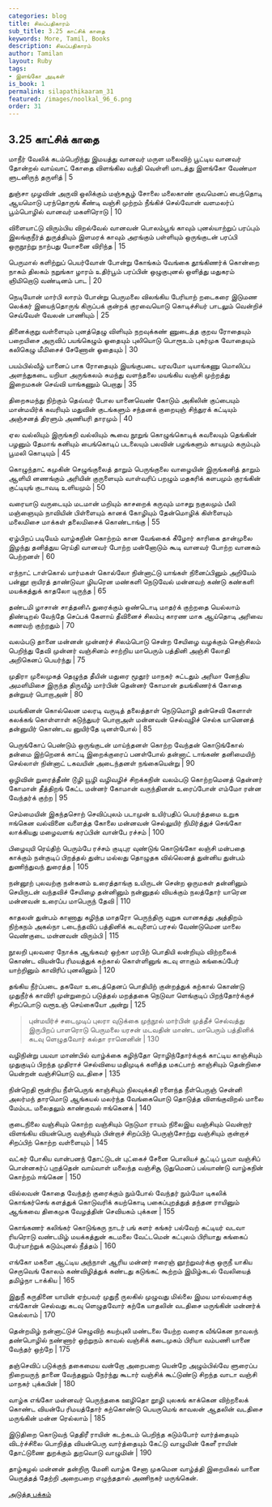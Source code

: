 ```yaml
---
categories: blog
title: சிலப்பதிகாரம்
sub_title: 3.25 காட்சிக் காதை
keywords: More, Tamil, Books
description: சிலப்பதிகாரம்
author: Tamilan
layout: Ruby
tags:
- இளங்கோ அடிகள்
is_book: 1
permalink: silapathikaaram_31
featured: /images/noolkal_96_6.png
order: 31
---
```



## 3.25 காட்சிக் காதை

மாநீர் வேலிக் கடம்பெறிந்து இமயத்து வானவர் மருள மலைவிற் பூட்டிய வானவர் தோன்றல் வாய்வாட் கோதை விளங்கில வந்தி வெள்ளி மாடத்து இளங்கோ வேண்மா ளுடனிருந் தருளித் | 5

துஞ்சா முழவின் அருவி ஒலிக்கும் மஞ்சுசூழ் சோலை மலைகாண் குவமெனப் பைந்தொடி ஆயமொடு பரந்தொருங் கீண்டி வஞ்சி முற்றம் நீங்கிச் செல்வோன் வளமலர்ப் பூம்பொழில் வானவர் மகளிரொடு | 10

விளையாட்டு விரும்பிய விறல்வேல் வானவன் பொலம்பூங் காவும் புனல்யாற்றுப் பரப்பும் இலங்குநீர்த் துருத்தியும் இளமரக் காவும் அரங்கும் பள்ளியும் ஒருங்குடன் பரப்பி ஒருநூற்று நாற்பது யோசனை விரிந்த | 15

பெருமால் களிற்றுப் பெயர்வோன் போன்று கோங்கம் வேங்கை தூங்கிணர்க் கொன்றை நாகம் திலகம் நறுங்கா ழாரம் உதிர்பூம் பரப்பின் ஒழுகுபுனல் ஒளித்து மதுகரம் ஞிமிறொடு வண்டினம் பாட | 20

நெடியோன் மார்பி லாரம் போன்று பெருமலை விலங்கிய பேரியாற் றடைகரை இடுமண லெக்கர் இயைந்தொருங் கிருப்பக் குன்றக் குரவையொடு கொடிச்சியர் பாடலும் வென்றிச் செவ்வேள் வேலன் பாணியும் | 25

தினைக்குறு வள்ளையும் புனத்தெழு விளியும் நறவுக்கண் ணுடைத்த குறவ ரோதையும் பறையிசை அருவிப் பயங்கெழும் ஓதையும் புலியொடு பொரூஉம் புகர்முக வோதையும் கலிகெழு மீமிசைச் சேணோன் ஓதையும் | 30

பயம்பில்வீழ் யானைப் பாக ரோதையும் இயங்குபடை யரவமோ டியாங்கணு மொலிப்ப அளந்துகடை யறியா அருங்கலம் சுமந்து வளந்தலை மயங்கிய வஞ்சி முற்றத்து இறைமகன் செவ்வி யாங்கணும் பெறாது | 35

திறைசுமந்து நிற்கும் தெவ்வர் போல யானைவெண் கோடும் அகிலின் குப்பையும் மான்மயிர்க் கவரியும் மதுவின் குடங்களும் சந்தனக் குறையுஞ் சிந்துரக் கட்டியும் அஞ்சனத் திரளும் அணியரி தாரமும் | 40

ஏல வல்லியும் இருங்கறி வல்லியும் கூவை நூறுங் கொழுங்கொடிக் கவலையும் தெங்கின் பழனும் தேமாங் கனியும் பைங்கொடிப் படலையும் பலவின் பழங்களும் காயமும் கரும்பும் பூமலி கொடியும் | 45

கொழுந்தாட் கமுகின் செழுங்குலைத் தாறும் பெருங்குலை வாழையின் இருங்கனித் தாறும் ஆளியி னணங்கும் அரியின் குருளையும் வாள்வரிப் பறழும் மதகரிக் களபமும் குரங்கின் குட்டியுங் குடாவடி உளியமும் | 50

வரையாடு வருடையும் மடமான் மறியும் காசறைக் கருவும் மாசறு நகுலமும் பீலி மஞ்ஞையும் நாவியின் பிள்ளையும் கானக் கோழியும் தேன்மொழிக் கிள்ளையும் மலைமிசை மாக்கள் தலைமிசைக் கொண்டாங்கு | 55

ஏழ்பிறப் படியேம் வாழ்கநின் கொற்றம் கான வேங்கைக் கீழோர் காரிகை தான்முலை இழந்து தனித்துய ரெய்தி வானவர் போற்ற மன்னோடும் கூடி வானவர் போற்ற வானகம் பெற்றனள் | 60

எந்நாட் டாள்கொல் யார்மகள் கொல்லோ நின்னாட்டு யாங்கள் நினைப்பினும் அறியேம் பன்னூ றாயிரத் தாண்டுவா ழியரென மண்களி நெடுவேல் மன்னவற் கண்டு கண்களி மயக்கத்துக் காதலோ டிருந்த | 65

தண்டமி ழாசான் சாத்தனிஃ துரைக்கும் ஒண்டொடி மாதர்க் குற்றதை யெல்லாம் திண்டிறல் வேந்தே செப்பக் கேளாய் தீவினைச் சிலம்பு காரண மாக ஆய்தொடி அரிவை கணவற் குற்றதும் | 70

வலம்படு தானை மன்னன் முன்னர்ச் சிலம்பொடு சென்ற சேயிழை வழக்கும் செஞ்சிலம் பெறிந்து தேவி முன்னர் வஞ்சினம் சாற்றிய மாபெரும் பத்தினி அஞ்சி லோதி அறிகெனப் பெயர்ந்து | 75

முதிரா முலைமுகத் தெழுந்த தீயின் மதுரை மூதூர் மாநகர் சுட்டதும் அரிமா னேந்திய அமளிமிசை இருந்த திருவீழ் மார்பின் தென்னர் கோமான் தயங்கிணர்க் கோதை தன்றுயர் பொறாஅன் | 80

மயங்கினன் கொல்லென மலரடி வருடித் தலைத்தாள் நெடுமொழி தன்செவி கேளாள் கலக்கங் கொள்ளாள் கடுந்துயர் பொறாஅள் மன்னவன் செல்வுழிச் செல்க யானெனத் தன்னுயிர் கொண்டவ னுயிர்தே டினள்போல் | 85

பெருங்கோப் பெண்டும் ஒருங்குடன் மாய்ந்தனள் கொற்ற வேந்தன் கொடுங்கோல் தன்மை இற்றெனக் காட்டி இறைக்குரைப் பனள்போல் தன்னாட் டாங்கண் தனிமையிற் செல்லாள் நின்னாட் டகவயின் அடைந்தனள் நங்கையென்று | 90

ஒழிவின் றுரைத்தீண் டூழி யூழி வழிவழிச் சிறக்கநின் வலம்படு கொற்றமெனத் தென்னர் கோமான் தீத்திறங் கேட்ட மன்னர் கோமான் வருந்தினன் உரைப்போன் எம்மோ ரன்ன வேந்தர்க் குற்ற | 95

செம்மையின் இகந்தசொற் செவிப்புலம் படாமுன் உயிர்பதிப் பெயர்த்தமை உறுக ஈங்கென வல்வினை வளைத்த கோலை மன்னவன் செல்லுயிர் நிமிர்த்துச் செங்கோ லாக்கியது மழைவளங் கரப்பின் வான்பே ரச்சம் | 100

பிழையுயி ரெய்திற் பெரும்பே ரச்சம் குடிபுர வுண்டுங் கொடுங்கோ லஞ்சி மன்பதை காக்கும் நன்குடிப் பிறத்தல் துன்ப மல்லது தொழுதக வில்லெனத் துன்னிய துன்பம் துணிந்துவந் துரைத்த | 105

நன்னூற் புலவற்கு நன்கனம் உரைத்தாங்கு உயிருடன் சென்ற ஒருமகள் தன்னினும் செயிருடன் வந்தவிச் சேயிழை தன்னினும் நன்னுதல் வியக்கும் நலத்தோர் யாரென மன்னவன் உரைப்ப மாபெருந் தேவி | 110

காதலன் துன்பம் காணாது கழிந்த மாதரோ பெருந்திரு வுறுக வானகத்து அத்திறம் நிற்கநம் அகல்நா டடைந்தவிப் பத்தினிக் கடவுளைப் பரசல் வேண்டுமென மாலை வெண்குடை மன்னவன் விரும்பி | 115

நூலறி புலவரை நோக்க ஆங்கவர் ஒற்கா மரபிற் பொதியி லன்றியும் விற்றலைக் கொண்ட வியன்பே ரிமயத்துக் கற்கால் கொள்ளினுங் கடவு ளாகும் கங்கைப்பேர் யாற்றினும் காவிரிப் புனலினும் | 120

தங்கிய நீர்ப்படை தகவோ உடைத்தெனப் பொதியிற் குன்றத்துக் கற்கால் கொண்டு முதுநீர்க் காவிரி முன்றுறைப் படுத்தல் மறத்தகை நெடுவா ளெங்குடிப் பிறந்தோர்க்குச் சிறப்பொடு வரூஉஞ் செய்கையோ அன்று | 125

> புன்மயிர்ச் சடைமுடிப் புலரா வுடுக்கை முந்நூல் மார்பின் முத்தீச் செல்வத்து இருபிறப் பாளரொடு பெருமலை யரசன் மடவதின் மாண்ட மாபெரும் பத்தினிக் கடவு ளெழுதவோர் கல்தா ரானெனின் | 130

வழிநின்று பயவா மாண்பில் வாழ்க்கை கழிந்தோ ரொழிந்தோர்க்குக் காட்டிய காஞ்சியும் முதுகுடிப் பிறந்த முதிராச் செல்வியை மதிமுடிக் களித்த மகட்பாற் காஞ்சியும் தென்றிசை யென்றன் வஞ்சியொடு வடதிசை | 135

நின்றெதி ரூன்றிய நீள்பெருங் காஞ்சியும் நிலவுக்கதி ரளைந்த நீள்பெருஞ் சென்னி அலர்மந் தாரமொடு ஆங்கயல் மலர்ந்த வேங்கையொடு தொடுத்த விளங்குவிறல் மாலை மேம்பட மலைதலும் காண்குவல் ஈங்கெனக் | 140

குடைநிலை வஞ்சியும் கொற்ற வஞ்சியும் நெடுமா ராயம் நிலைஇய வஞ்சியும் வென்றார் விளங்கிய வியன்பெரு வஞ்சியும் பின்றாச் சிறப்பிற் பெருஞ்சோற்று வஞ்சியும் குன்றாச் சிறப்பிற் கொற்ற வள்ளையும் | 145

வட்கர் போகிய வான்பனந் தோட்டுடன் புட்கைச் சேனை பொலியச் சூட்டிப் பூவா வஞ்சிப் பொன்னகர்ப் புறத்தென் வாய்வாள் மலைந்த வஞ்சிசூ டுதுமெனப் பல்யாண்டு வாழ்கநின் கொற்றம் ஈங்கென | 150

வில்லவன் கோதை வேந்தற் குரைக்கும் நும்போல் வேந்தர் நும்மோ டிகலிக் கொங்கர்செங் களத்துக் கொடுவரிக் கயற்கொடி பகைப்புறத்துத் தந்தன ராயினும் ஆங்கவை திகைமுக வேழத்தின் செவியகம் புக்கன | 155

கொங்கணர் கலிங்கர் கொடுங்கரு நாடர் பங் களர் கங்கர் பல்வேற் கட்டியர் வடவா ரியரொடு வண்டமிழ் மயக்கத்துன் கடமலை வேட்டமென் கட்புலம் பிரியாது கங்கைப் பேர்யாற்றுக் கடும்புனல் நீத்தம் | 160

எங்கோ மகளை ஆட்டிய அந்நாள் ஆரிய மன்னர் ஈரைஞ் ஞூற்றுவர்க்கு ஒருநீ யாகிய செருவெங் கோலம் கண்விழித்துக் கண்டது கடுங்கட் கூற்றம் இமிழ்கடல் வேலியைத் தமிழ்நா டாக்கிய | 165

இதுநீ கருதினை யாயின் ஏற்பவர் முதுநீ ருலகில் முழுவது மில்லை இமய மால்வரைக்கு எங்கோன் செல்வது கடவு ளெழுதவோர் கற்கே யாதலின் வடதிசை மருங்கின் மன்னர்க் கெல்லாம் | 170

தென்றமிழ் நன்னாட்டுச் செழுவிற் கயற்புலி மண்டலை யேற்ற வரைக வீங்கென நாவலந் தண்பொழில் நண்ணார் ஒற்றுநம் காவல் வஞ்சிக் கடைமுகம் பிரியா வம்பணி யானை வேந்தர் ஒற்றே | 175

தஞ்செவிப் படுக்குந் தகைமைய வன்றோ அறைபறை யென்றே அழும்பில்வே ளுரைப்ப நிறையருந் தானை வேந்தனும் நேர்ந்து கூடார் வஞ்சிக் கூட்டுண்டு சிறந்த வாடா வஞ்சி மாநகர் புக்கபின் | 180

வாழ்க எங்கோ மன்னவர் பெருந்தகை ஊழிதொ றூழி யுலகங் காக்கென விற்றலைக் கொண்ட வியன்பே ரிமயத்தோர் கற்கொண்டு பெயருமெங் காவலன் ஆதலின் வடதிசை மருங்கின் மன்ன ரெல்லாம் | 185

இடுதிறை கொடுவந் தெதிரீ ராயின் கடற்கடம் பெறிந்த கடும்போர் வார்த்தையும் விடர்ச்சிலை பொறித்த வியன்பெரு வார்த்தையும் கேட்டு வாழுமின் கேளீ ராயின் தோட்டுணை துறக்கும் துறவொடு வாழுமின் | 190

தாழ்கழல் மன்னன் தன்றிரு மேனி வாழ்க சேனா முகமென வாழ்த்தி இறையிகல் யானை யெருத்தத் தேற்றி அறைபறை எழுந்ததால் அணிநகர் மருங்கென்.

[அடுத்த பக்கம்](silapathikaaram_32)